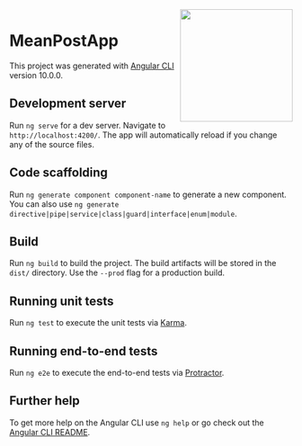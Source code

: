 <img src="https://camo.githubusercontent.com/4dc5b8f59be38f801e3b00810b9fa89ddc22c9d8/68747470733a2f2f696d6167652e6962622e636f2f6874714f5a4a2f73656e696f725f66726f6e745f656e645f646576656c6f7065725f6f70656e696e67735f312e676966" align="right" width="200">

# MeanPostApp

This project was generated with [Angular CLI](https://github.com/angular/angular-cli) version 10.0.0.

## Development server

Run `ng serve` for a dev server. Navigate to `http://localhost:4200/`. The app will automatically reload if you change any of the source files.

## Code scaffolding

Run `ng generate component component-name` to generate a new component. You can also use `ng generate directive|pipe|service|class|guard|interface|enum|module`.

## Build

Run `ng build` to build the project. The build artifacts will be stored in the `dist/` directory. Use the `--prod` flag for a production build.

## Running unit tests

Run `ng test` to execute the unit tests via [Karma](https://karma-runner.github.io).

## Running end-to-end tests

Run `ng e2e` to execute the end-to-end tests via [Protractor](http://www.protractortest.org/).

## Further help

To get more help on the Angular CLI use `ng help` or go check out the [Angular CLI README](https://github.com/angular/angular-cli/blob/master/README.md).
